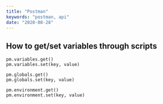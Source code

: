 ```yaml
---
title: "Postman"
keywords: "postman, api"
date: "2020-08-28"
---
```


## How to get/set variables through scripts

```
pm.variables.get()
pm.variables.set(key, value)

pm.globals.get()
pm.globals.set(key, value)

pm.environment.get()
pm.environment.set(key, value)
```

